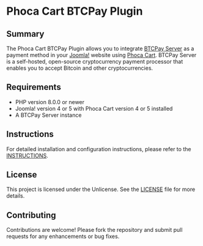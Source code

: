 # Phoca Cart BTCPay Plugin

## Summary

The Phoca Cart BTCPay Plugin allows you to integrate [BTCPay Server](https://btcpayserver.org) as a payment method in your [Joomla!](https://www.joomla.org) website using [Phoca Cart](https://www.phoca.cz). BTCPay Server is a self-hosted, open-source cryptocurrency payment processor that enables you to accept Bitcoin and other cryptocurrencies.

## Requirements

- PHP version 8.0.0 or newer
- Joomla! version 4 or 5 with Phoca Cart version 4 or 5 installed
- A BTCPay Server instance

## Instructions

For detailed installation and configuration instructions, please refer to the [INSTRUCTIONS](docs/INSTRUCTIONS.md).

## License

This project is licensed under the Unlicense. See the [LICENSE](LICENSE) file for more details.

## Contributing

Contributions are welcome! Please fork the repository and submit pull requests for any enhancements or bug fixes.
